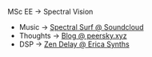 MSc EE -> Spectral Vision
+ Music -> [Spectral Surf @ Soundcloud ](https://soundcloud.com/spectralsurf)
+ Thoughts -> [Blog @ peersky.xyz](https://peersky.xyz/blog/)
+ DSP ->  [Zen Delay @ Erica Synths](https://www.ericasynths.lv/shop/standalone-instruments-1/zen-delay/)

